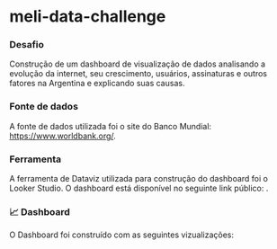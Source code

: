 # meli-data-challenge

### Desafio

Construção de um dashboard de visualização de dados analisando a evolução da internet, seu crescimento, usuários, assinaturas e outros fatores na Argentina e explicando suas causas. 

### Fonte de dados

A fonte de dados utilizada foi o site do Banco Mundial: https://www.worldbank.org/.

### Ferramenta

A ferramenta de Dataviz utilizada para construção do dashboard foi o Looker Studio. O dashboard está disponível no seguinte link público: .

### 📈 Dashboard

O Dashboard foi construído com as seguintes vizualizações:
